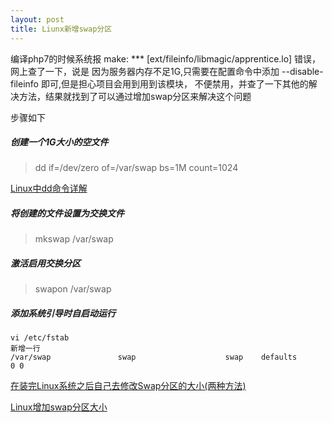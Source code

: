 ```yaml
---
layout: post
title: Liunx新增swap分区
---
```


编译php7的时候系统报 make: *** [ext/fileinfo/libmagic/apprentice.lo] 错误，网上查了一下，说是 
因为服务器内存不足1G,只需要在配置命令中添加 --disable-fileinfo 即可,但是担心项目会用到用到该模块，
不便禁用，并查了一下其他的解决方法，结果就找到了可以通过增加swap分区来解决这个问题
<!-- more -->
步骤如下 

##### 创建一个1G大小的空文件
> dd if=/dev/zero of=/var/swap bs=1M count=1024

[Linux中dd命令详解](http://blog.csdn.net/xizaihui/article/details/53307578)

##### 将创建的文件设置为交换文件
> mkswap /var/swap 

##### 激活启用交换分区
> swapon /var/swap 

##### 添加系统引导时自启动运行
    
    vi /etc/fstab
    新增一行
    /var/swap               swap                    swap    defaults        0 0 

[在装完Linux系统之后自己去修改Swap分区的大小(两种方法) ](http://blog.itpub.net/29440247/viewspace-1445502/)

[Linux增加swap分区大小](http://blog.csdn.net/zhouzme/article/details/19578025)